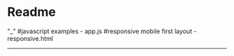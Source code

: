 <h1>Readme</h1>

"_"
#javascript examples - app.js
#responsive mobile first layout - responsive.html
- - -
